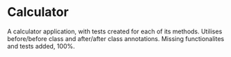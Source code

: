 # Calculator
A calculator application, with tests created for each of its methods. Utilises before/before class and after/after class annotations. Missing functionalites and tests added, 100%.
